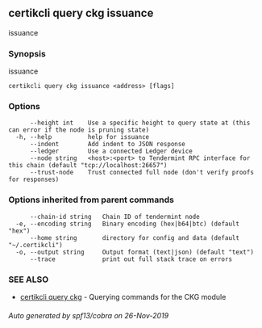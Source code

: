 ## certikcli query ckg issuance

issuance

### Synopsis

issuance

```
certikcli query ckg issuance <address> [flags]
```

### Options

```
      --height int    Use a specific height to query state at (this can error if the node is pruning state)
  -h, --help          help for issuance
      --indent        Add indent to JSON response
      --ledger        Use a connected Ledger device
      --node string   <host>:<port> to Tendermint RPC interface for this chain (default "tcp://localhost:26657")
      --trust-node    Trust connected full node (don't verify proofs for responses)
```

### Options inherited from parent commands

```
      --chain-id string   Chain ID of tendermint node
  -e, --encoding string   Binary encoding (hex|b64|btc) (default "hex")
      --home string       directory for config and data (default "~/.certikcli")
  -o, --output string     Output format (text|json) (default "text")
      --trace             print out full stack trace on errors
```

### SEE ALSO

* [certikcli query ckg](certikcli_query_ckg.md)	 - Querying commands for the CKG module

###### Auto generated by spf13/cobra on 26-Nov-2019
